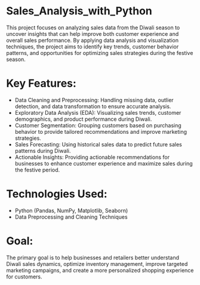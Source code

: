 # Sales_Analysis_with_Python

This project focuses on analyzing sales data from the Diwali season to uncover insights that can help improve both customer experience and overall sales performance. By applying data analysis and visualization techniques, the project aims to identify key trends, customer behavior patterns, and opportunities for optimizing sales strategies during the festive season.

# Key Features:
- Data Cleaning and Preprocessing: Handling missing data, outlier detection, and data transformation to ensure accurate analysis.
- Exploratory Data Analysis (EDA): Visualizing sales trends, customer demographics, and product performance during Diwali.
- Customer Segmentation: Grouping customers based on purchasing behavior to provide tailored recommendations and improve marketing strategies.
- Sales Forecasting: Using historical sales data to predict future sales patterns during Diwali.
- Actionable Insights: Providing actionable recommendations for businesses to enhance customer experience and maximize sales during the festive period.

# Technologies Used:
- Python (Pandas, NumPy, Matplotlib, Seaborn)
- Data Preprocessing and Cleaning Techniques

# Goal:
The primary goal is to help businesses and retailers better understand Diwali sales dynamics, optimize inventory management, improve targeted marketing campaigns, and create a more personalized shopping experience for customers.





